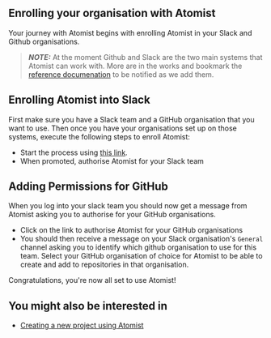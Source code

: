 ## Enrolling your organisation with Atomist

Your journey with Atomist begins with enrolling Atomist in your Slack and Github organisations.

> ***NOTE:*** At the moment Github and Slack are the two main systems that Atomist can work with. More are in the works and bookmark the [reference documenation]() to be notified as we add them.

## Enrolling Atomist into Slack

First make sure you have a Slack team and a GitHub organisation that you want to use. Then once you have your organisations set up on those systems, execute the following steps to enroll Atomist:

* Start the process using [this link](https://slack.com/oauth/authorize?scope=channels:read,channels:write,channels:history,im:read,im:write,chat:write:user,team:read,bot&client_id=9196525393.17722124420).
* When promoted, authorise Atomist for your Slack team

## Adding Permissions for GitHub

When you log into your slack team you should now get a message from Atomist asking you to authorise for your GitHub organisations.

* Click on the link to authorise Atomist for your GitHub organisations
* You should then receive a message on your Slack organisation's `General` channel asking you to identify which github organisation to use for this team. Select your GitHub organisation of choice for Atomist to be able to create and add to repositories in that organisation.

Congratulations, you're now all set to use Atomist!

## You might also be interested in

* [Creating a new project using Atomist](create-new-project.md)
